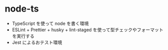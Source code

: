 # node-ts
* TypeScript を使って node を書く環境  
* ESLint + Prettier + husky + lint-staged を使って型チェックやフォーマットを実行する  
* Jest によるおテスト環境

